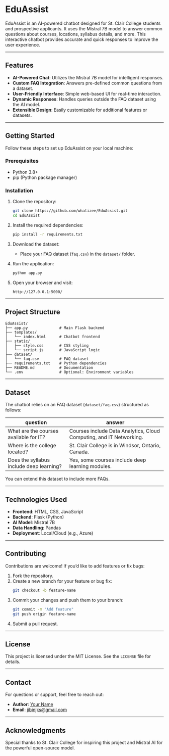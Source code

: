 # EduAssist

EduAssist is an AI-powered chatbot designed for St. Clair College students and prospective applicants. It uses the Mistral 7B model to answer common questions about courses, locations, syllabus details, and more. This interactive chatbot provides accurate and quick responses to improve the user experience.

---

## Features

- **AI-Powered Chat**: Utilizes the Mistral 7B model for intelligent responses.
- **Custom FAQ Integration**: Answers pre-defined common questions from a dataset.
- **User-Friendly Interface**: Simple web-based UI for real-time interaction.
- **Dynamic Responses**: Handles queries outside the FAQ dataset using the AI model.
- **Extensible Design**: Easily customizable for additional features or datasets.

---



## Getting Started

Follow these steps to set up EduAssist on your local machine:

### Prerequisites

- Python 3.8+
- pip (Python package manager)

### Installation

1. Clone the repository:
   ```bash
   git clone https://github.com/whatizee/EduAssist.git
   cd EduAssist
   ```

2. Install the required dependencies:
   ```bash
   pip install -r requirements.txt
   ```

3. Download the dataset:
   - Place your FAQ dataset (`faq.csv`) in the `dataset/` folder.

4. Run the application:
   ```bash
   python app.py
   ```

5. Open your browser and visit:
   ```
   http://127.0.0.1:5000/
   ```

---

## Project Structure

```
EduAssist/
├── app.py              # Main Flask backend
├── templates/
│   └── index.html      # Chatbot frontend
├── static/
│   ├── style.css       # CSS styling
│   └── script.js       # JavaScript logic
├── dataset/
│   └── faq.csv         # FAQ dataset
├── requirements.txt    # Python dependencies
├── README.md           # Documentation
└── .env                # Optional: Environment variables
```

---

## Dataset

The chatbot relies on an FAQ dataset (`dataset/faq.csv`) structured as follows:

| question                                 | answer                                                                 |
|------------------------------------------|------------------------------------------------------------------------|
| What are the courses available for IT?   | Courses include Data Analytics, Cloud Computing, and IT Networking.   |
| Where is the college located?            | St. Clair College is in Windsor, Ontario, Canada.                     |
| Does the syllabus include deep learning? | Yes, some courses include deep learning modules.                      |

You can extend this dataset to include more FAQs.

---

## Technologies Used

- **Frontend**: HTML, CSS, JavaScript
- **Backend**: Flask (Python)
- **AI Model**: Mistral 7B
- **Data Handling**: Pandas
- **Deployment**: Local/Cloud (e.g., Azure)

---

## Contributing

Contributions are welcome! If you’d like to add features or fix bugs:

1. Fork the repository.
2. Create a new branch for your feature or bug fix:
   ```bash
   git checkout -b feature-name
   ```
3. Commit your changes and push them to your branch:
   ```bash
   git commit -m "Add feature"
   git push origin feature-name
   ```
4. Submit a pull request.

---

## License

This project is licensed under the MIT License. See the `LICENSE` file for details.

---

## Contact

For questions or support, feel free to reach out:

- **Author**: [Your Name](https://github.com/whatizee)
- **Email**: [jibinjks@gmail.com](mailto:jibinjks@gmail.com)

---

## Acknowledgments

Special thanks to St. Clair College for inspiring this project and Mistral AI for the powerful open-source model.

``` 
